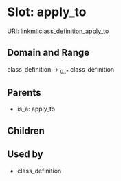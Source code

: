 
# Slot: apply_to




URI: [linkml:class_definition_apply_to](https://w3id.org/linkml/class_definition_apply_to)


## Domain and Range

class_definition &#8594;  <sub>0..\*</sub> class_definition

## Parents

 *  is_a: apply_to

## Children


## Used by

 * class_definition
